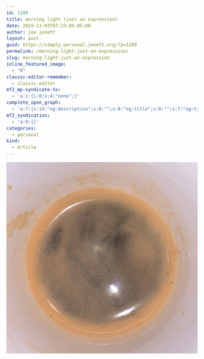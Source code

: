 ```yaml
---
id: 1209
title: morning light (just an espression)
date: 2019-11-03T07:23:05-05:00
author: joe jenett
layout: post
guid: https://simply.personal.jenett.org/?p=1209
permalink: /morning-light-just-an-espression/
slug: morning-light-just-an-espression
inline_featured_image:
  - "0"
classic-editor-remember:
  - classic-editor
mf2_mp-syndicate-to:
  - 'a:1:{i:0;s:4:"none";}'
complete_open_graph:
  - 'a:7:{s:14:"og:description";s:0:"";s:8:"og:title";s:0:"";s:7:"og:type";s:0:"";s:12:"twitter:card";s:7:"summary";s:15:"twitter:creator";s:0:"";s:19:"twitter:description";s:0:"";s:8:"og:image";s:0:"";}'
mf2_syndication:
  - 'a:0:{}'
categories:
  - personal
kind:
  - Article
---
```

<img loading="lazy" src="../wp-content/uploads/2019/11/morning_light.jpg" alt="">
